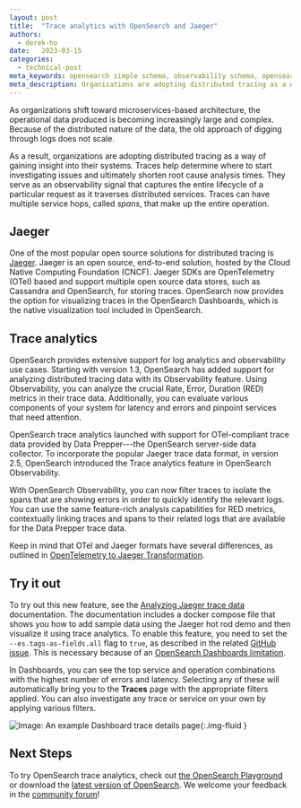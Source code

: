 ```yaml
---
layout: post
title:  "Trace analytics with OpenSearch and Jaeger"
authors:
  - derek-ho
date:   2023-03-15
categories:
  - technical-post
meta_keywords: opensearch simple schema, observability schema, opensearch opentelemetry, OpenSearch 2.6, jaeger, trace analytics
meta_description: Organizations are adopting distributed tracing as a way of gaining insight into their systems. Traces help determine where to start investigating issues and ultimately shorten root cause analysis times.
---
```


As organizations shift toward microservices-based architecture, the operational data produced is becoming increasingly large and complex. Because of the distributed nature of the data, the old approach of digging through logs does not scale.

As a result, organizations are adopting distributed tracing as a way of gaining insight into their systems. Traces help determine where to start investigating issues and ultimately shorten root cause analysis times. They serve as an observability signal that captures the entire lifecycle of a particular request as it traverses distributed services. Traces can have multiple service hops, called _spans_, that make up the entire operation.

## Jaeger

One of the most popular open source solutions for distributed tracing is [Jaeger](https://www.jaegertracing.io/). Jaeger is an open source, end-to-end solution, hosted by the Cloud Native Computing Foundation (CNCF). Jaeger SDKs are OpenTelemetry (OTel) based and support multiple open source data stores, such as Cassandra and OpenSearch, for storing traces. OpenSearch now provides the option for visualizing traces in the OpenSearch Dashboards, which is the native visualization tool included in OpenSearch.

## Trace analytics

OpenSearch provides extensive support for log analytics and observability use cases. Starting with version 1.3, OpenSearch has added support for analyzing distributed tracing data with its Observability feature. Using Observability, you can analyze the crucial Rate, Error, Duration (RED) metrics in their trace data. Additionally, you can evaluate various components of your system for latency and errors and pinpoint services that need attention.

OpenSearch trace analytics launched with support for OTel-compliant trace data provided by Data Prepper---the OpenSearch server-side data collector. To incorporate the popular Jaeger trace data format, in version 2.5, OpenSearch introduced the Trace analytics feature in OpenSearch Observability. 

With OpenSearch Observability, you can now filter traces to isolate the spans that are showing errors in order to quickly identify the relevant logs. You can use the same feature-rich analysis capabilities for RED metrics, contextually linking traces and spans to their related logs that are available for the Data Prepper trace data.

Keep in mind that OTel and Jaeger formats have several differences, as outlined in [OpenTelemetry to Jaeger Transformation](https://opentelemetry.io/docs/reference/specification/trace/sdk_exporters/jaeger/).

## Try it out

To try out this new feature, see the [Analyzing Jaeger trace data](https://opensearch.org/docs/latest/observing-your-data/trace/trace-analytics-jaeger/) documentation. The documentation includes a docker compose file that shows you how to add sample data using the Jaeger hot rod demo and then visualize it using trace analytics. To enable this feature, you need to set the `--es.tags-as-fields.all` flag to `true`, as described in the related [GitHub issue](https://github.com/jaegertracing/jaeger/issues/1299). This is necessary because of an [OpenSearch Dashboards limitation](https://github.com/opensearch-project/OpenSearch-Dashboards/issues/657).

In Dashboards, you can see the top service and operation combinations with the highest number of errors and latency. Selecting any of these will automatically bring you to the **Traces** page with the appropriate filters applied. You can also investigate any trace or service on your own by applying various filters.

![Image: An example Dashboard trace details page]({{site.baseurl}}/assets/media/blog-images/2023-03-15-trace-analytics-jaeger/trace-details.png){:.img-fluid }

## Next Steps

To try OpenSearch trace analytics, check out [the OpenSearch Playground](https://playground.opensearch.org/app/observability-dashboards#/trace_analytics/home) or download the [latest version of OpenSearch](https://www.opensearch.org/downloads.html). We welcome your feedback in the [community forum](https://forum.opensearch.org/)!